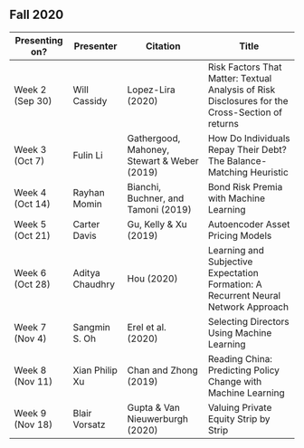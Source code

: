 ## Fall 2020

|  Presenting on?  | Presenter       | Citation                                    | Title                                                                                           |
|-----------------|-----------------|---------------------------------------------|-------------------------------------------------------------------------------------------------|
| Week 2 (Sep 30) | Will Cassidy    | Lopez-Lira (2020)                           | Risk Factors That Matter: Textual Analysis of Risk Disclosures for the Cross-Section of returns |
| Week 3 (Oct 7)  | Fulin Li        | Gathergood, Mahoney, Stewart & Weber (2019) | How Do Individuals Repay Their Debt? The Balance-Matching Heuristic                             |
| Week 4 (Oct 14) | Rayhan Momin    | Bianchi, Buchner, and Tamoni (2019)         | Bond Risk Premia with Machine Learning                                                          |
| Week 5 (Oct 21) | Carter Davis    | Gu, Kelly & Xu (2019)                       | Autoencoder Asset Pricing Models                                                                |
| Week 6 (Oct 28) | Aditya Chaudhry | Hou (2020)                                  | Learning and Subjective Expectation Formation: A Recurrent Neural Network Approach              |
| Week 7 (Nov 4)  | Sangmin S. Oh   | Erel et al. (2020)                          | Selecting Directors Using Machine Learning                                                      |
| Week 8 (Nov 11) | Xian Philip Xu  | Chan and Zhong (2019)                       | Reading China: Predicting Policy Change with Machine Learning                                   |
| Week 9 (Nov 18) | Blair Vorsatz   | Gupta & Van Nieuwerburgh (2020)             | Valuing Private Equity Strip by Strip                                                           |
